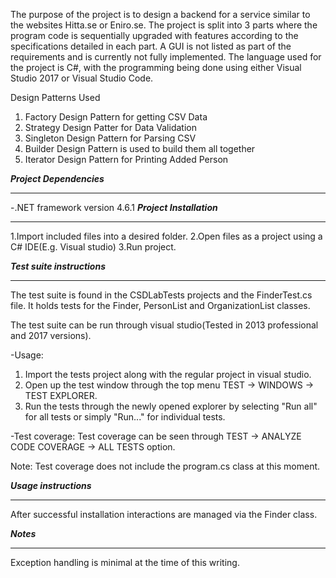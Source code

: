 The purpose of the project
is to design a backend for a service similar to the websites Hitta.se or Eniro.se.
The project is split into 3 parts where the program code is sequentially upgraded with features according to
the specifications detailed in each part. A GUI is not listed as part of the requirements and is currently not fully implemented.
The language used for the project is C#, with the programming being done using either Visual Studio 2017 or Visual Studio Code.

Design Patterns Used 
1. Factory Design Pattern for getting CSV Data
2. Strategy Design Patter for Data Validation
3. Singleton Design Pattern for Parsing CSV 
4. Builder Design Pattern is used to build them all together
5. Iterator Design Pattern for Printing Added Person


***Project Dependencies***
*****
-.NET framework version 4.6.1
***Project Installation***
*****
1.Import included files into a desired folder.
2.Open files as a project using a C# IDE(E.g. Visual studio)
3.Run project.

***Test suite instructions***
*****
The test suite is found in the CSDLabTests projects and the FinderTest.cs file.
It holds tests for the Finder, PersonList and OrganizationList classes.

The test suite can be run through visual studio(Tested in 2013 professional and 2017 versions).

-Usage:
1. Import the tests project along with the regular project in visual studio.
2. Open up the test window through the top menu  TEST -> WINDOWS -> TEST EXPLORER.
3. Run the tests through the newly opened explorer by selecting "Run all" for all tests or simply "Run..." for individual tests.

-Test coverage:
Test coverage can be seen through TEST -> ANALYZE CODE COVERAGE -> ALL TESTS option.

Note: Test coverage does not include the program.cs class at this moment.


***Usage instructions***
*****
After successful installation interactions are managed via the Finder class.

***Notes***
*****
Exception handling is minimal at the time of this writing.
